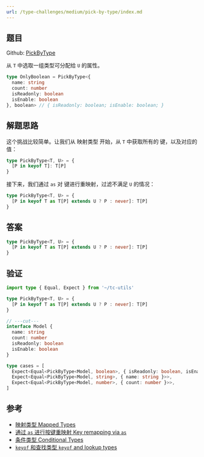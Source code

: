 ```yaml
---
url: /type-challenges/medium/pick-by-type/index.md
---
```

## 题目

Github: [PickByType](https://github.com/type-challenges/type-challenges/blob/main/questions/02595-medium-pickbytype/)

从 `T` 中选取一组类型可分配给 `U` 的属性。

```ts
type OnlyBoolean = PickByType<{
  name: string
  count: number
  isReadonly: boolean
  isEnable: boolean
}, boolean> // { isReadonly: boolean; isEnable: boolean; }
```

## 解题思路

这个挑战比较简单。让我们从 映射类型 开始，从 `T` 中获取所有的 键，以及对应的 值：

```ts
type PickByType<T, U> = {
  [P in keyof T]: T[P]
}
```

接下来，我们通过 `as` 对 键进行重映射，过滤不满足 `U` 的情况：

```ts
type PickByType<T, U> = {
  [P in keyof T as T[P] extends U ? P : never]: T[P]
}
```

## 答案

```ts
type PickByType<T, U> = {
  [P in keyof T as T[P] extends U ? P : never]: T[P]
}
```

## 验证

```ts twoslash
import type { Equal, Expect } from '~/tc-utils'

type PickByType<T, U> = {
  [P in keyof T as T[P] extends U ? P : never]: T[P]
}

// ---cut---
interface Model {
  name: string
  count: number
  isReadonly: boolean
  isEnable: boolean
}

type cases = [
  Expect<Equal<PickByType<Model, boolean>, { isReadonly: boolean, isEnable: boolean }>>,
  Expect<Equal<PickByType<Model, string>, { name: string }>>,
  Expect<Equal<PickByType<Model, number>, { count: number }>>,
]
```

## 参考

* [映射类型 Mapped Types](https://www.typescriptlang.org/docs/handbook/2/mapped-types.html)
* [通过 `as` 进行按键重映射 Key remapping via `as`](https://www.typescriptlang.org/docs/handbook/2/mapped-types.html#key-remapping-via-as)
* [条件类型 Conditional Types](https://www.typescriptlang.org/docs/handbook/2/conditional-types.html)
* [`keyof` 和查找类型 `keyof` and lookup types](https://www.typescriptlang.org/docs/handbook/release-notes/typescript-2-1.html#keyof-and-lookup-types)
